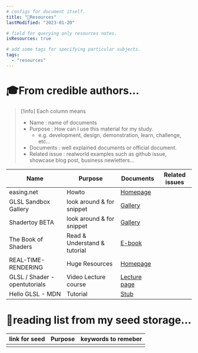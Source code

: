 ```yaml
---
# configs for document itself.
title: "🚚Resources"
lastModified: "2023-01-20"

# field for querying only resources notes.
isResources: true

# add some tags for specifying particular subjects.
tags:
  - "resources"
---
```

# 🎓From credible authors...
> [!info] Each column means
> - Name : name of documents
> - Purpose : How can I use this material for my study.
> 	- e.g. development, design, demonstration, learn, challenge, etc...
> - Documents : well explained documents or official document.
> - Related issue : realworld examples such as github issue, showcase blog post, business newletters...

| Name                          | Purpose                      | Documents                                                                             | Related issues |
| ----------------------------- | ---------------------------- | ------------------------------------------------------------------------------------- | -------------- |
| easing.net                    | Howto                        | [Homepage](https://easings.net/ko)                                                    |                |
| GLSL Sandbox Gallery          | look around & for snippet    | [Gallery](https://glslsandbox.com/)                                                   |                |
| Shadertoy BETA                | look around & for snippet    | [Gallery](https://www.shadertoy.com/)                                                 |                |
| The Book of Shaders           | Read & Understand & tutorial | [E-book](https://thebookofshaders.com/)                                               |                |
| REAL-TIME-RENDERING           | Huge Resources               | [Homepage](https://www.realtimerendering.com/)                                        |                |
| GLSL / Shader - opentutorials | Video Lecture course         | [Lecture page](https://opentutorials.org/module/3659)                                 |                |
| Hello GLSL - MDN              | Tutorial                     | [Stub](https://developer.mozilla.org/ko/docs/Web/API/WebGL_API/By_example/Hello_GLSL) |                |


# 🌱reading list from my seed storage...
| link for seed | Purpose | keywords to remeber |
| ------------- | ------- | ----------------- |
|               |         |                   |
